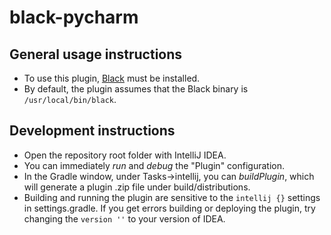 # black-pycharm

## General usage instructions
* To use this plugin, [Black](https://black.readthedocs.io/en/stable/) must be installed.
* By default, the plugin assumes that the Black binary is `/usr/local/bin/black`. 

## Development instructions
* Open the repository root folder with IntelliJ IDEA.
* You can immediately _run_ and _debug_ the "Plugin" configuration.
* In the Gradle window, under Tasks->intellij, you can _buildPlugin_, which will generate a plugin .zip file under build/distributions.
* Building and running the plugin are sensitive to the `intellij {}` settings in settings.gradle.  If you get errors building or deploying the plugin, try changing the `version ''` to your version of IDEA.  